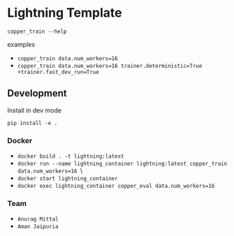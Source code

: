 # Lightning Template

```
copper_train --help
```

examples

- `copper_train data.num_workers=16`
- `copper_train data.num_workers=16 trainer.deterministic=True +trainer.fast_dev_run=True`

## Development

Install in dev mode

```
pip install -e .
```

### Docker

- `docker build . -t lightning:latest`
- `docker run --name lightning_container lightning:latest copper_train data.num_workers=16 `\
- `docker start lightning_container`
- `docker exec lightning_container copper_eval data.num_workers=16 `

### Team
- `Anurag Mittal`
- `Aman Jaipuria`